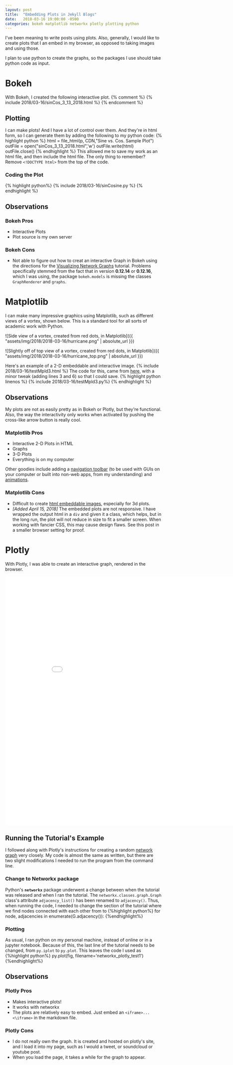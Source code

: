 ```yaml
---
layout: post
title:  "Embedding Plots in Jekyll Blogs"
date:   2018-03-16 19:00:00 -0500
categories: bokeh matplotlib networkx plotly plotting python
---
```

I've been meaning to write posts using plots. Also, generally, I would like to create plots that I an embed in my browser, as opposed to taking images and using those.

I plan to use python to create the graphs, so the packages I use should take python code as input.
# Bokeh
With Bokeh, I created the following interactive plot.
{% comment %}
{% include 2018/03-16/sinCos_3_13_2018.html %}
{% endcomment %}

## Plotting
I can make plots! And I have a lot of control over them. And they're in html form, so I can generate them by adding the following to my python code:
{% highlight python %}
html = file_html(p, CDN,"Sine vs. Cos. Sample Plot")
outFile = open("sinCos_3_13_2018.html",'w')
outFile.write(html)
outFile.close()
{% endhighlight %}
This allowed me to save my work as an html file, and then include the html file. The only thing to remember? Remove `<!DOCTYPE html>` from the top of the code.

### Coding the Plot
{% highlight python%}
{% include 2018/03-16/sinCosine.py %}
{% endhighlight %}


## Observations
### Bokeh Pros
- Interactive Plots
- Plot source is my own server

### Bokeh Cons
- Not able to figure out how to creat an interactive Graph in Bokeh using the directions for the [Visualizing Network Graphs](https://bokeh.pydata.org/en/latest/docs/user_guide/graph.html) tutorial. Problems specifically stemmed from the fact that in version **0.12.14** or **0.12.16**, which I was using, the package `bokeh.models` is missing the classes `GraphRenderer` and `graphs`.

# Matplotlib
I can make many impressive graphics using Matplotlib, such as different views of a vortex, shown below.
This is a standard tool for all sorts of academic work with Python.

![Side view of a vortex, created from red dots, in Matplotlib]({{ "assets/img/2018/2018-03-16/hurricane.png" | absolute_url }})

![Slightly off of top view of a vortex, created from red dots, in Matplotlib]({{ "assets/img/2018/2018-03-16/hurricane_top.png" | absolute_url }})

Here's an example of a 2-D embeddable and interactive image.
{% include 2018/03-16/testMpld3.html %}
The code for this, came from [here](https://mpld3.github.io/quickstart.html), with a minor tweak (adding lines 3 and 6) so that I could save.
{% highlight python linenos %}
{% include  2018/03-16/testMpld3.py%}
{% endhighlight %}

## Observations
My plots are not as easily pretty as in Bokeh or Plotly, but they're functional.
Also, the way the interactivity only works when activated by pushing the cross-like arrow button is really cool.

### Matplotlib Pros
- Interactive 2-D Plots in HTML
- Graphs
- 3-D Plots
- Everything is on my computer

Other goodies include adding a [navigation toolbar](https://matplotlib.org/users/navigation_toolbar.html)
(to be used with GUIs on your computer or built into non-web apps, from my understanding) and
[animations](https://matplotlib.org/examples/animation/).


### Matplotlib Cons
- Difficult to create [html embeddable images](https://mpld3.github.io/modules/API.html#interactive-d3-rendering-of-matplotlib-images), especially for 3d plots.
- *[Added April 15, 2018]* The embedded plots are not responsive. I have wrapped the output html in a `div` and given it a class, which helps, but in the long run, the plot will not reduce in size to fit a smaller screen. When working with fancier CSS, this may cause design flaws. See this post in a smaller browser setting for proof.


# Plotly
With Plotly, I was able to create an interactive graph, rendered in the browser.

<iframe width="900" height="800" frameborder="0" scrolling="no" src="//plot.ly/~khoeger/38.embed"></iframe>

## Running the Tutorial's Example
I followed along with Plotly's instructions for creating a random [network graph](https://plot.ly/python/network-graphs/) very closely. My code is almost the same as written, but there are two slight modifications I needed to run the program from the command line.
### Change to Networkx package
Python's **`networkx`** package underwent a change between when the tutorial was released and when I ran the tutorial. The `networkx.classes.graph.Graph` class's attribute `adjacency_list()` has been renamed to `adjacency()`. Thus, when running the code, I needed to change the section of the tutorial where we find nodes connected with each other from
to
{%highlight python%}
for node, adjacencies in enumerate(G.adjacency()):
{%endhighlight%}

### Plotting
As usual, I ran python on my personal machine, instead of online or in a jupyter notebook. Because of this, the last line of the tutorial needs to be changed, from `py.iplot` to `py.plot`. This leaves the code I used as
{%highlight python%}
py.plot(fig, filename='networkx_plotly_test1')
{%endhighlight%}

## Observations

### Plotly Pros
- Makes interactive plots!
- It works with networkx
- The plots are relatively easy to embed. Just embed an `<iframe>...<\iframe>` in the markdown file.

### Plotly Cons
- I do not really own the graph. It is created and hosted on plotly's site, and I load it into my page, such as I would a tweet, or soundcloud or youtube post.
- When you load the page, it takes a while for the graph to appear.
